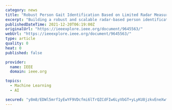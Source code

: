 ```yaml
---
category: news
title: "Robust Person Gait Identification Based on Limited Radar Measurements Using Set-based Discriminative Subspaces Learning"
excerpt: "Building a robust and scalable radar-based person identification system that can accurately identify registered users and fast enroll new subjects at any time with only limited radar measurements is very desirable for real-world applications."
publishedDateTime: 2021-12-20T06:19:00Z
originalUrl: "https://ieeexplore.ieee.org/document/9645563/"
webUrl: "https://ieeexplore.ieee.org/document/9645563/"
type: article
quality: 0
heat: 0
published: false

provider:
  name: IEEE
  domain: ieee.org

topics:
  - Machine Learning
  - AI

secured: "y8m8/EDWl5mrf1yEwYF9VDcfmi6lTrQZCdFIw6LyVbGT+yLyKU8jzkvEneXwfgteOHAy5n4iVDbOHXQH5dsSV5OTtHovBAob7BgtqlHrybbenZvV13Z0oWKeTkPHTHvLHuRhzHmWt3SqI02k7W2r9dvn07U33wKOT5oBwhqgdTElklbdWmwlrUhD9azk09KjyVJlxUdGymUICNaAvqgQSK1ayt2zmSHb32p0LpQqc9o963aWl9S0Stn5oScBLqGdQQ21b7JASbQ8ShWZVxgoouIIcr76prkL4gDg0PQ7MmRc1mlAPxpP8neKQ43ZWNi/PVQFxVD7vvXQiJ1mCtBZJnRUl6vvmYyTyHCFQhm6AWk=;52srJ22IFg+SasjS8j1How=="
---
```


